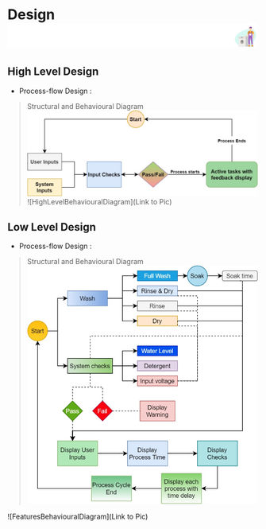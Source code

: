 # Design ![](https://github.com/vivek28121997/256217_Mini_Project_StepIn_LTTS/blob/a706e4101eb932bb330f17374b578c2ee8b84aaf/2_Design/Dgn.png)
## High Level Design 
* Process-flow Design :

>Structural and Behavioural Diagram
![HighLevelStructuralDiagram](https://github.com/vivek28121997/256217_Mini_Project_StepIn_LTTS/blob/6258b0bae5a90a2e9091b658bddc550bc0d4dcd6/2_Design/Automatic%20Washing%20Machine%20Work%20Flow%20HLD%20ws.jpg)
![HighLevelBehaviouralDiagram](Link to Pic)

## Low Level Design 
* Process-flow Design :

>Structural and Behavioural Diagram
![FeaturesLevelStructuralDiagram](https://github.com/vivek28121997/256217_Mini_Project_StepIn_LTTS/blob/fa7172bf99f5f90f91b6adf523bb8b112fcb901b/2_Design/Automatic%20Washing%20Machine%20Work%20Flow%20ws.jpg)

![FeaturesBehaviouralDiagram](Link to Pic)
